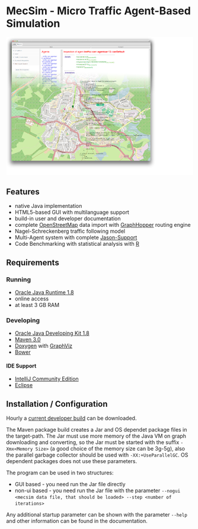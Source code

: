 # MecSim - Micro Traffic Agent-Based Simulation

![Screenshot](screen.png)

## Features

* native Java implementation
* HTML5-based GUI with multilanguage support
* build-in user and developer documentation
* complete [OpenStreetMap](https://www.openstreetmap.org/) data import with [GraphHopper](https://graphhopper.com) routing engine
* Nagel-Schreckenberg traffic following model
* Multi-Agent system with complete [Jason-Support](http://jason.sourceforge.net/)
* Code Benchmarking with statistical analysis with [R](https://www.r-project.org/)

## Requirements

### Running

* [Oracle Java Runtime 1.8](http://www.java.com)
* online access
* at least 3 GB RAM

### Developing

* [Oracle Java Developing Kit 1.8](http://www.oracle.com/technetwork/java/javase/downloads/jdk8-downloads-2133151.html)
* [Maven 3.0](http://maven.apache.org/)
* [Doxygen](http://www.doxygen.org/) with [GraphViz](http://www.graphviz.org)
* [Bower](http://bower.io/)

#### IDE Support

* [IntelliJ Community Edition](http://www.jetbrains.com/idea/)
* [Eclipse](http://www.eclipse.org/)


## Installation / Configuration

Hourly a [current developer build](https://mecdev.rz-housing.tu-clausthal.de/jenkins/job/MecSim/) can be downloaded.

The Maven package build creates a Jar and OS dependet package files in the target-path. The Jar must use more memory
of the Java VM on graph downloading and converting, so the Jar must be started with the suffix ```-Xmx<Memory Size>```
(a good choice of the memory size can be 3g-5g), also the parallel garbage collector should be used with ```-XX:+UseParallelGC```.
OS dependent packages does not use these parameters.


The program can be used in two structures:

 * GUI based - you need run the Jar file directly
 * non-ui based - you need run the Jar file with the parameter ```--nogui <mecsim data file, that should be loaded> --step <number of iterations>```

Any additional startup parameter can be shown with the parameter ```--help``` and other information can be found in the documentation.
